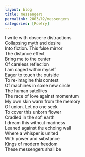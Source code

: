 ```yaml
---
layout: blog
title: messengers
permalink: 2003/02/messengers
categories: [Poetry]
---
```


<p>I write with obscene distractions<br />
Collapsing myth and desire<br />
Into fiction. This false mirror<br />
The distance effect<br />
Bring me to the center<br />
Of careless reflection<br />
I am caged within myself<br />
Eager to touch the outside<br />
To re-imagine this contest<br />
Of machines in some new circle<br />
The human satellites<br />
The race of love against momentum<br />
My own skin warm from the memory<br />
Of union. Let no one seek<br />
To cover this unborn flower<br />
Cradled in the soft earth<br />
I dream this without madness<br />
Leaned against the echoing wall<br />
Where a whisper is united<br />
With power and substance<br />
Kings of modern freedom<br />
These messengers shall be</p>
